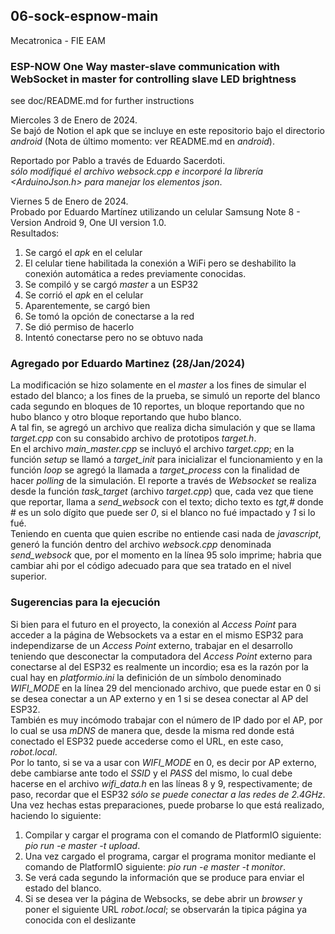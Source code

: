 ##  06-sock-espnow-main

  Mecatronica - FIE
  EAM

### ESP-NOW One Way master-slave communication with WebSocket in master for controlling slave LED brightness

  see doc/README.md for further instructions

  Miercoles 3 de Enero de 2024.  
  Se bajó de Notion el apk que se incluye en este repositorio bajo el directorio _android_ (Nota de último momento: ver README.md en _android_).  

  Reportado por Pablo a través de Eduardo Sacerdoti.  
  _sólo modifiqué el archivo websock.cpp e incorporé la librería <ArduinoJson.h> para manejar los elementos json_.  

  Viernes 5 de Enero de 2024.  
  Probado por Eduardo Martínez utilizando un celular Samsung Note 8 - Version Android 9, One UI version 1.0.  
  Resultados:
  1. Se cargó el _apk_ en el celular
  2. El celular tiene habilitada la conexión a WiFi pero se deshabilito la conexión automática a redes previamente conocidas.
  3. Se compiló y se cargó _master_ a un ESP32
  4. Se corrió el _apk_ en el celular
  5. Aparentemente, se cargó bien
  6. Se tomó la opción de conectarse a la red
  7. Se dió permiso de hacerlo
  8. Intentó conectarse pero no se obtuvo nada

### Agregado por Eduardo Martinez (28/Jan/2024)

  La modificación se hizo solamente en el _master_ a los fines de simular el estado del blanco; a los fines de la prueba, se simuló un reporte del blanco cada segundo en bloques de 10 reportes, un bloque reportando que no hubo blanco y otro bloque reportando que hubo blanco.  
  A tal fin, se agregó un archivo que realiza dicha simulación y que se llama _target.cpp_ con su consabido archivo de prototipos _target.h_.  
  En el archivo _main_master.cpp_ se incluyó el archivo _target.cpp_; en la función _setup_ se llamó a _target_init_ para inicializar el funcionamiento y en la función _loop_ se agregó la llamada a _target_process_ con la finalidad de hacer _polling_ de la simulación. 
  El reporte a través de _Websocket_ se realiza desde la función _task_target_ (archivo _target.cpp_) que, cada vez que tiene que reportar, llama a _send_websock_ con el texto; dicho texto es _tgt,#_ donde # es un solo dígito que puede ser _*0*_, si el blanco no fué impactado y _*1*_ si lo fué.  
  Teniendo en cuenta que quien escribe no entiende casi nada de _javascript_, generó la función dentro del archivo _websock.cpp_ denominada _send_websock_ que, por el momento en la línea 95 solo imprime; habria que cambiar ahi por el código adecuado para que sea tratado en el nivel superior.

### Sugerencias para la ejecución

  Si bien para el futuro en el proyecto, la conexión al _Access Point_ para acceder a la página de Websockets va a estar en el mismo ESP32 para independizarse de un _Access Point_ externo, trabajar en el desarrollo teniendo que desconectar la computadora del _Access Point_ externo para conectarse al del ESP32 es realmente un incordio; esa es la razón por la cual hay en _platformio.ini_ la definición de un símbolo denominado _WIFI_MODE_ en la línea 29 del mencionado archivo, que puede estar en 0 si se desea conectar a un AP externo y en 1 si se desea conectar al AP del ESP32.  
  También es muy incómodo trabajar con el número de IP dado por el AP, por lo cual se usa _mDNS_ de manera que, desde la misma red donde está conectado el ESP32 puede accederse como el URL, en este caso, _robot.local_.  
  Por lo tanto, si se va a usar con _WIFI_MODE_ en 0, es decir por AP externo, debe cambiarse ante todo el _SSID_ y el _PASS_ del mismo, lo cual debe hacerse en el archivo _wifi_data.h_ en las líneas 8 y 9, respectivamente; de paso, recordar que el ESP32 _sólo se puede conectar a las redes de 2.4GHz_.  
  Una vez hechas estas preparaciones, puede probarse lo que está realizado, haciendo lo siguiente:

  1. Compilar y cargar el programa con el comando de PlatformIO siguiente: _pio run -e master -t upload_.  
  2. Una vez cargado el programa, cargar el programa monitor mediante el comando de PlatformIO siguiente: _pio run -e master -t monitor_.  
  3. Se verá cada segundo la información que se produce para enviar el estado del blanco.  
  4. Si se desea ver la página de Websocks, se debe abrir un _browser_ y poner el siguiente URL _robot.local_; se observarán la tipica página ya conocida con el deslizante

